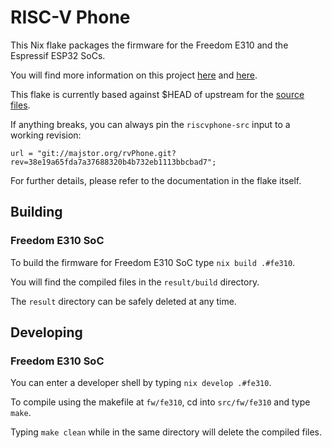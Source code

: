 # RISC-V Phone

This Nix flake packages the firmware for the Freedom E310 and the Espressif ESP32 SoCs.

You will find more information on this project [here](http://majstor.org/rvphone/) and [here](http://majstor.org/rvphone/build.html).

This flake is currently based against $HEAD of upstream for the [source files](http://majstor.org/gitweb/?p=rvPhone.git;a=tree).

If anything breaks, you can always pin the `riscvphone-src` input to a working revision:

```
url = "git://majstor.org/rvPhone.git?rev=38e19a65fda7a37688320b4b732eb1113bbcbad7";
```

For further details, please refer to the documentation in the flake itself.


## Building

### Freedom E310 SoC

To build the firmware for Freedom E310 SoC type `nix build .#fe310`.

You will find the compiled files in the `result/build` directory.

The `result` directory can be safely deleted at any time.


## Developing

### Freedom E310 SoC

You can enter a developer shell by typing `nix develop .#fe310`.

To compile using the makefile at `fw/fe310`, cd into `src/fw/fe310` and type `make`. 

Typing `make clean` while in the same directory will delete the compiled files.
